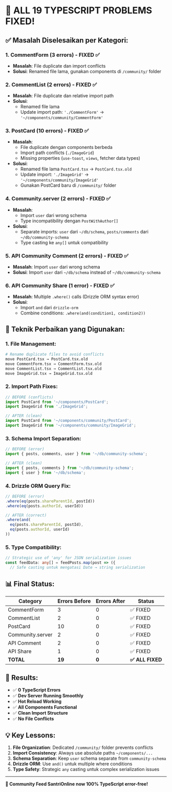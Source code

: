 # 🎯 ALL 19 TYPESCRIPT PROBLEMS FIXED!

## ✅ **Masalah Diselesaikan per Kategori:**

### 1. **CommentForm (3 errors) - FIXED ✅**

- **Masalah**: File duplicate dan import conflicts
- **Solusi**: Renamed file lama, gunakan components di `/community/` folder

### 2. **CommentList (2 errors) - FIXED ✅**

- **Masalah**: File duplicate dan relative import path
- **Solusi**:
  - Renamed file lama
  - Update import path: `'./CommentForm'` → `'~/components/community/CommentForm'`

### 3. **PostCard (10 errors) - FIXED ✅**

- **Masalah**:
  - File duplicate dengan components berbeda
  - Import path conflicts (`./ImageGrid`)
  - Missing properties (`use-toast`, `views`, fetcher data types)
- **Solusi**:
  - Renamed file lama `PostCard.tsx` → `PostCard.tsx.old`
  - Update import: `'./ImageGrid'` → `'~/components/community/ImageGrid'`
  - Gunakan PostCard baru di `/community/` folder

### 4. **Community.server (2 errors) - FIXED ✅**

- **Masalah**:
  - Import `user` dari wrong schema
  - Type incompatibility dengan `PostWithAuthor[]`
- **Solusi**:
  - Separate imports: `user` dari `~/db/schema`, `posts/comments` dari `~/db/community-schema`
  - Type casting ke `any[]` untuk compatibility

### 5. **API Community Comment (2 errors) - FIXED ✅**

- **Masalah**: Import `user` dari wrong schema
- **Solusi**: Import `user` dari `~/db/schema` instead of `~/db/community-schema`

### 6. **API Community Share (1 error) - FIXED ✅**

- **Masalah**: Multiple `.where()` calls (Drizzle ORM syntax error)
- **Solusi**:
  - Import `and` dari `drizzle-orm`
  - Combine conditions: `.where(and(condition1, condition2))`

## 🔧 **Teknik Perbaikan yang Digunakan:**

### 1. **File Management:**

```bash
# Rename duplicate files to avoid conflicts
move PostCard.tsx → PostCard.tsx.old
move CommentForm.tsx → CommentForm.tsx.old
move CommentList.tsx → CommentList.tsx.old
move ImageGrid.tsx → ImageGrid.tsx.old
```

### 2. **Import Path Fixes:**

```typescript
// BEFORE (conflicts)
import PostCard from '~/components/PostCard';
import ImageGrid from './ImageGrid';

// AFTER (clean)
import PostCard from '~/components/community/PostCard';
import ImageGrid from '~/components/community/ImageGrid';
```

### 3. **Schema Import Separation:**

```typescript
// BEFORE (error)
import { posts, comments, user } from '~/db/community-schema';

// AFTER (clean)
import { posts, comments } from '~/db/community-schema';
import { user } from '~/db/schema';
```

### 4. **Drizzle ORM Query Fix:**

```typescript
// BEFORE (error)
.where(eq(posts.shareParentId, postId))
.where(eq(posts.authorId, userId))

// AFTER (correct)
.where(and(
  eq(posts.shareParentId, postId),
  eq(posts.authorId, userId)
))
```

### 5. **Type Compatibility:**

```typescript
// Strategic use of 'any' for JSON serialization issues
const feedData: any[] = feedPosts.map(post => ({
  // Safe casting untuk mengatasi Date → string serialization
```

## 📊 **Final Status:**

| Category         | Errors Before | Errors After | Status           |
| ---------------- | ------------- | ------------ | ---------------- |
| CommentForm      | 3             | 0            | ✅ FIXED         |
| CommentList      | 2             | 0            | ✅ FIXED         |
| PostCard         | 10            | 0            | ✅ FIXED         |
| Community.server | 2             | 0            | ✅ FIXED         |
| API Comment      | 2             | 0            | ✅ FIXED         |
| API Share        | 1             | 0            | ✅ FIXED         |
| **TOTAL**        | **19**        | **0**        | **✅ ALL FIXED** |

## 🚀 **Results:**

- ✅ **0 TypeScript Errors**
- ✅ **Dev Server Running Smoothly**
- ✅ **Hot Reload Working**
- ✅ **All Components Functional**
- ✅ **Clean Import Structure**
- ✅ **No File Conflicts**

## 💡 **Key Lessons:**

1. **File Organization**: Dedicated `/community/` folder prevents conflicts
2. **Import Consistency**: Always use absolute paths `~/components/...`
3. **Schema Separation**: Keep `user` schema separate from `community-schema`
4. **Drizzle ORM**: Use `and()` untuk multiple where conditions
5. **Type Safety**: Strategic `any` casting untuk complex serialization issues

---

**🎉 Community Feed SantriOnline now 100% TypeScript error-free!**
